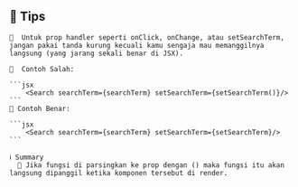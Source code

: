 ## 📌 Tips
    🔹  Untuk prop handler seperti onClick, onChange, atau setSearchTerm, jangan pakai tanda kurung kecuali kamu sengaja mau memanggilnya langsung (yang jarang sekali benar di JSX).
    
    🔸  Contoh Salah:  

    ```jsx
        <Search searchTerm={searchTerm} setSearchTerm={setSearchTerm()}/>
    ```
    🔸 Contoh Benar:

    ```jsx
        <Search searchTerm={searchTerm} setSearchTerm={setSearchTerm}/>
    ``` 

    ℹ️ Summary
      🔹 Jika fungsi di parsingkan ke prop dengan () maka fungsi itu akan langsung dipanggil ketika komponen tersebut di render.
##